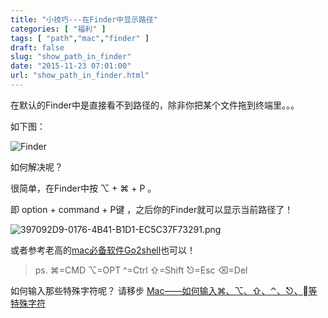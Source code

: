 ```yaml
---
title: "小技巧---在Finder中显示路径"
categories: [ "福利" ]
tags: [ "path","mac","finder" ]
draft: false
slug: "show_path_in_finder"
date: "2015-11-23 07:01:00"
url: "show_path_in_finder.html"
---
```


在默认的Finder中是直接看不到路径的，除非你把某个文件拖到终端里。。。

如下图：

![Finder][1]

如何解决呢？


<!--more-->


很简单，在Finder中按 ⌥ + ⌘ + P 。

即 option + command + P键 ，之后你的Finder就可以显示当前路径了！

![397092D9-0176-4B41-B1D1-EC5C37F73291.png][2]

或者参考老高的[mac必备软件Go2shell][3]也可以！


> ps. ⌘=CMD ⌥=OPT ^=Ctrl ⇧=Shift ⎋=Esc ⌫=Del

如何输入那些特殊字符呢？ 请移步 [Mac——如何输入⌘、⌥、⇧、⌃、⎋、等特殊字符][4]


  [1]: https://blog.phpgao.com/usr/uploads/2015/11/536081178.png
  [2]: https://blog.phpgao.com/usr/uploads/2015/11/3646678943.png
  [3]: https://blog.phpgao.com/go2shell.html
  [4]: http://softu.cn/447